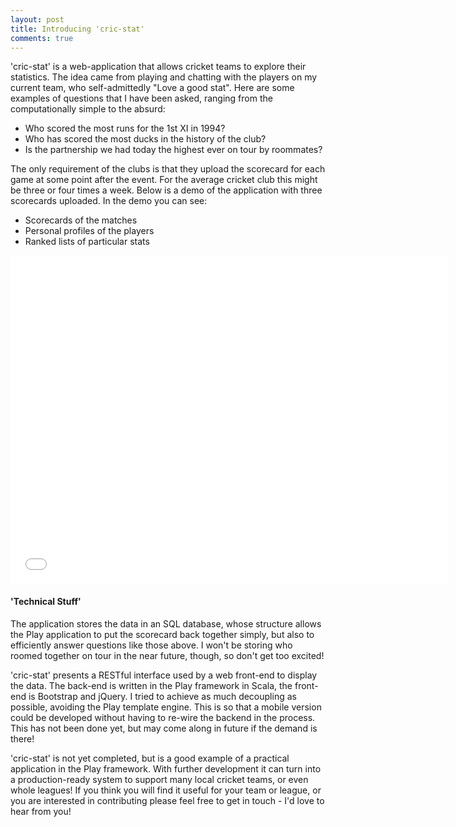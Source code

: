 ```yaml
---
layout: post
title: Introducing 'cric-stat'
comments: true
---
```


'cric-stat' is a web-application that allows cricket teams to explore their statistics. The idea came from playing and chatting with the players on my current team, who self-admittedly "Love a good stat". Here are some examples of questions that I have been asked, ranging from the computationally simple to the absurd:

* Who scored the most runs for the 1st XI in 1994?
* Who has scored the most ducks in the history of the club?
* Is the partnership we had today the highest ever on tour by roommates?

The only requirement of the clubs is that they upload the scorecard for each game at some point after the event. For the average cricket club this might be three or four times a week. Below is a demo of the application with three scorecards uploaded. In the demo you can see:

* Scorecards of the matches
* Personal profiles of the players
* Ranked lists of particular stats

<iframe width="700" height="525" src="//www.youtube.com/embed/CWR2yMc8cP0" frameborder="0" allowfullscreen></iframe>

#### 'Technical Stuff'

The application stores the data in an SQL database, whose structure allows the Play application to put the scorecard back together simply, but also to efficiently answer questions like those above. I won't be storing who roomed together on tour in the near future, though, so don't get too excited!

'cric-stat' presents a RESTful interface used by a web front-end to display the data. The back-end is written in the Play framework in Scala, the front-end is Bootstrap and jQuery. I tried to achieve as much decoupling as possible, avoiding the Play template engine. This is so that a mobile version could be developed without having to re-wire the backend in the process. This has not been done yet, but may come along in future if the demand is there!

'cric-stat' is not yet completed, but is a good example of a practical application in the Play framework. With further development it can turn into a production-ready system to support many local cricket teams, or even whole leagues! If you think you will find it useful for your team or league, or you are interested in contributing please feel free to get in touch - I'd love to hear from you!